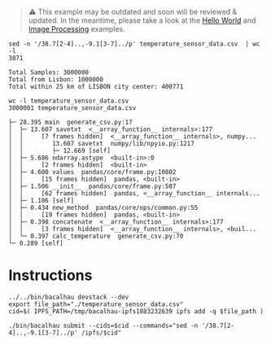 > ⚠️ This example may be outdated and soon will be reviewed & updated. In the meantime, please take a look at the [Hello World](https://docs.bacalhau.org/getting-started/installation) and [Image Processing](https://docs.bacalhau.org/demos/image-processing) examples.


```
sed -n '/38.7[2-4]..,-9.1[3-7]../p' temperature_sensor_data.csv  | wc -l
3871

Total Samples: 3000000
Total from Lisbon: 1000000
Total within 25 km of LISBON city center: 400771

wc -l temperature_sensor_data.csv 
3000001 temperature_sensor_data.csv

├─ 28.395 main  generate_csv.py:17
│  ├─ 13.607 savetxt  <__array_function__ internals>:177
│  │     [7 frames hidden]  <__array_function__ internals>, numpy...
│  │        13.607 savetxt  numpy/lib/npyio.py:1217
│  │        ├─ 12.669 [self]  
│  ├─ 5.686 ndarray.astype  <built-in>:0
│  │     [2 frames hidden]  <built-in>
│  ├─ 4.600 values  pandas/core/frame.py:10802
│  │     [15 frames hidden]  pandas, <built-in>
│  ├─ 1.506 __init__  pandas/core/frame.py:587
│  │     [62 frames hidden]  pandas, <__array_function__ internals...
│  ├─ 1.106 [self]  
│  ├─ 0.434 new_method  pandas/core/ops/common.py:55
│  │     [19 frames hidden]  pandas, <built-in>
│  ├─ 0.398 concatenate  <__array_function__ internals>:177
│  │     [3 frames hidden]  <__array_function__ internals>, <buil...
│  └─ 0.397 calc_temperature  generate_csv.py:70
└─ 0.289 [self]
```

# Instructions
```
../../bin/bacalhau devstack --dev
export file_path="./temperature_sensor_data.csv"
cid=$( IPFS_PATH=/tmp/bacalhau-ipfs1883232639 ipfs add -q $file_path )

./bin/bacalhau submit --cids=$cid --commands="sed -n '/38.7[2-4]..,-9.1[3-7]../p' /ipfs/$cid"
```
